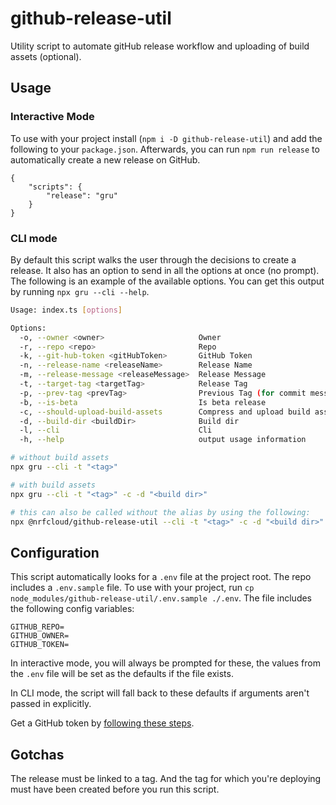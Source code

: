 # github-release-util
Utility script to automate gitHub release workflow and uploading of build assets (optional). 

## Usage

### Interactive Mode
To use with your project install (`npm i -D github-release-util`) and add the following to your `package.json`. Afterwards, you can run `npm run release` to automatically create a new release on GitHub.
```
{
    "scripts": {
        "release": "gru"
    }
}
```

### CLI mode
By default this script walks the user through the decisions to create a release. It also has an option to send in all the options at once (no prompt). The following is an example of the available options. You can get this output by running `npx gru --cli --help`.

```sh
Usage: index.ts [options]

Options:
  -o, --owner <owner>                     Owner
  -r, --repo <repo>                       Repo
  -k, --git-hub-token <gitHubToken>       GitHub Token
  -n, --release-name <releaseName>        Release Name
  -m, --release-message <releaseMessage>  Release Message
  -t, --target-tag <targetTag>            Release Tag
  -p, --prev-tag <prevTag>                Previous Tag (for commit message purposes, only used if release message is not defined)
  -b, --is-beta                           Is beta release
  -c, --should-upload-build-assets        Compress and upload build assets
  -d, --build-dir <buildDir>              Build dir
  -l, --cli                               Cli
  -h, --help                              output usage information

# without build assets
npx gru --cli -t "<tag>"

# with build assets
npx gru --cli -t "<tag>" -c -d "<build dir>"

# this can also be called without the alias by using the following:
npx @nrfcloud/github-release-util --cli -t "<tag>" -c -d "<build dir>"
```

## Configuration
This script automatically looks for a `.env` file at the project root. The repo includes a `.env.sample` file. To use with your project, run `cp node_modules/github-release-util/.env.sample ./.env`. The file includes the following config variables:

```
GITHUB_REPO=
GITHUB_OWNER=
GITHUB_TOKEN=
```

In interactive mode, you will always be prompted for these, the values from the `.env` file will be set as the defaults if the file exists.

In CLI mode, the script will fall back to these defaults if arguments aren't passed in explicitly. 

Get a GitHub token by [following these steps](https://help.github.com/en/articles/creating-a-personal-access-token-for-the-command-line).

## Gotchas
The release must be linked to a tag. And the tag for which you're deploying must have been created before you run this script.
